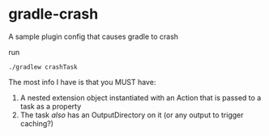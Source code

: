# gradle-crash
A sample plugin config that causes gradle to crash

run
```
./gradlew crashTask
```

The most info I have is that you MUST have:
1. A nested extension object instantiated with an Action that is passed to a task as a property
2. The task *also* has an OutputDirectory on it (or any output to trigger caching?)
